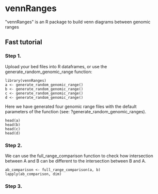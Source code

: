 # vennRanges
"vennRanges" is an R package to build venn diagrams between genomic ranges

## Fast tutorial
### Step 1.
Upload your bed files into R dataframes, or use the generate_random_genomic_range function:
```
library(vennRanges)
a <- generate_random_genomic_range()
b <- generate_random_genomic_range()
c <- generate_random_genomic_range()
d <- generate_random_genomic_range()
```
Here we have generated four genomic range files with the default parameters of the function (see: ?generate_random_genomic_ranges).
```
head(a)
head(b)
head(c)
head(d)
```
### Step 2.
We can use the full_range_comparison function to check how intersection between A and B can be different to the intersection between B and A.
```
ab_comparison <- full_range_comparison(a, b)
lapply(ab_comparison, dim)
```
### Step 3.

